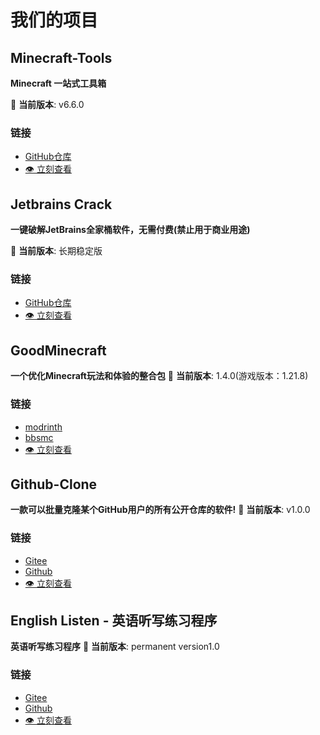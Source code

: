 # 我们的项目

## Minecraft-Tools

**Minecraft 一站式工具箱**

🚀 **当前版本**: v6.6.0

### 链接

- [GitHub仓库](https://github.com/dongzheyu/Minecraft-Toos/)
- [👁️ 立刻查看](project/Minecraft-Toos.md)

## Jetbrains Crack

**一键破解JetBrains全家桶软件，无需付费(禁止用于商业用途)**

🚀 **当前版本**: 长期稳定版

### 链接

- [GitHub仓库](https://github.com/dongzheyu/jetbrains-Crack)
- [👁️ 立刻查看](project/Jetbrains-Crack.md)

## GoodMinecraft
**一个优化Minecraft玩法和体验的整合包**
🚀 **当前版本**: 1.4.0(游戏版本：1.21.8)
### 链接

- [modrinth](https://modrinth.com/project/kMXeIiJj)
- [bbsmc](https://bbsmc.net/modpack/goodm/moderation)
- [👁️ 立刻查看](project/goodminecraft.md)

## Github-Clone
**一款可以批量克隆某个GitHub用户的所有公开仓库的软件!**
🚀 **当前版本**: v1.0.0
### 链接
- [Gitee](https://gitee.com/jetcpp/github-clone)
- [Github](https://github.com/dongzheyu/github-clone)
- [👁️ 立刻查看](project/Github-Clone.md)

## English Listen - 英语听写练习程序
**英语听写练习程序**
🚀 **当前版本**: permanent version1.0
### 链接
- [Gitee](https://gitee.com/jetcpp/english_-listen/)
- [Github](https://github.com/dongzheyu/English_Listen)
- [👁️ 立刻查看](project/Englis-Lesten.md)